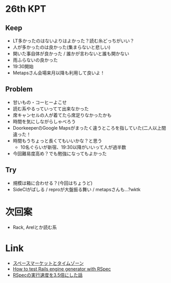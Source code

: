 # 26th KPT

## Keep

- LT多かったのはないよりはよかった？読む糸どっちがいい？
- 人が多かったのは良かった(集まらないと悲しい)
- 開いた事自体が良かった / 誰かが言わないと誰も開かない
- 雨ふらないの良かった
- 19:30開始
- Metapsさん会場来月以降も利用して良いよ！

## Problem

- 甘いもの・コーヒーよこせ
- 読む系やるっていってて出来なかった
- 席キャンセルの人が着てたら席足りなかったかも
- 時間を気にしながらしゃべろう
- DoorkeeperのGoogle Mapsがまったく違うところを指していた(二人以上間違った！
- 時間もうちょっと長くてもいいかな？と思う
  + 10名ぐらいが新宿、19:30以降がいいって人が過半数
- 今回難易度高め？でも勉強になってもよかった

## Try

- 規模は箱に合わせる？(今回はちょうど)
- SideCIがぱしる / reproが大盤振る舞い / metapsさんも...?wktk

# 次回案

- Rack, Arelとか読む系

# Link

- [スペースマーケットとタイムゾーン](https://speakerdeck.com/treby/supesumaketutototaimuzon)
- [How to test Rails engine generator with RSpec](https://speakerdeck.com/yasaichi/how-to-test-rails-engine-generator-with-rspec)
- [RSpecの実行速度を3.5倍にした話](http://www.slideshare.net/NaomichiYamakita/rspec35-49809945)
